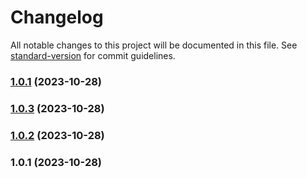 # Changelog

All notable changes to this project will be documented in this file. See [standard-version](https://github.com/conventional-changelog/standard-version) for commit guidelines.

### [1.0.1](https://github.com/PawelGawlikDev/svelte-electron/compare/v1.0.3...v1.0.1) (2023-10-28)

### [1.0.3](https://github.com/PawelGawlikDev/svelte-electron/compare/v1.0.2...v1.0.3) (2023-10-28)

### [1.0.2](https://github.com/PawelGawlikDev/svelte-electron/compare/v1.0.1...v1.0.2) (2023-10-28)

### 1.0.1 (2023-10-28)
